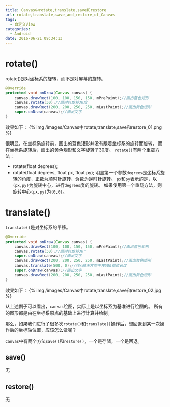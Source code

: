 ```yaml
---
title: Canvas中rotate,translate,save和restore
url: rotate,translate,save_and_restore_of_Canvas
tags:
  - 自定义View
categories:
  - Android
date: 2016-06-21 09:34:13
---
```

# rotate()
rotate()是对坐标系的旋转，而不是对屏幕的旋转。
<!-- more -->
```java
@Override
protected void onDraw(Canvas canvas) {
    canvas.drawRect(100, 100, 150, 150, mPrePaint);//画出蓝色矩形
    canvas.rotate(30);//顺时针旋转30度
    canvas.drawRect(200, 200, 250, 250, mLastPaint);//画出黄色矩形
    super.onDraw(canvas);//画出文字
}
```
效果如下：
{% img /images/Canvas中rotate,translate,save和restore_01.png %}

很明显，在坐标系旋转前，画出的蓝色矩形并没有跟着坐标系的旋转而旋转，
而在坐标系旋转后，画出的黄色矩形和文字旋转了30度。
`rotate()`有两个重载方法：
- rotate(float degrees);
- rotate(float degrees, float px, float py);
明显第一个参数`degrees`是坐标系旋转的角度，正数为顺时针旋转，负数为逆时针旋转。
`px`和`py`表示的是，以`(px,py)`为旋转中心，进行`degrees`度的旋转。
如果使用第一个重载方法，则旋转中心`(px,py)`为`(0,0)`。


# translate()
`translate()`是对坐标系的平移。
```java
@Override
protected void onDraw(Canvas canvas) {
    canvas.drawRect(100, 100, 150, 150, mPrePaint);//画出蓝色矩形
    canvas.rotate(30);//顺时针旋转30°
    super.onDraw(canvas);//画出文字
    canvas.drawRect(200, 200, 250, 250, mLastPaint);//画出黄色矩形
    canvas.translate(500, 0);//往x轴正方向平移500单位长度
    super.onDraw(canvas);//画出文字
    canvas.drawRect(200, 200, 250, 250, mLastPaint);//画出黄色矩形
}
```
效果如下：
{% img /images/Canvas中rotate,translate,save和restore_02.jpg %}

 
从上述例子可以看出，`canvas`绘图，实际上是以坐标系为基准进行绘图的。
所有的图形都是由在坐标系原点的基础上进行计算并绘制。

那么，如果我们进行了很多次`rotate()`和`translate()`操作后，想回退到某一次操作后的坐标轴位置，应该怎么做呢？

`Canvas`中有两个方法`save()`和`restore()`，一个是存储，一个是回退。
## save()
无
## restore()
无
